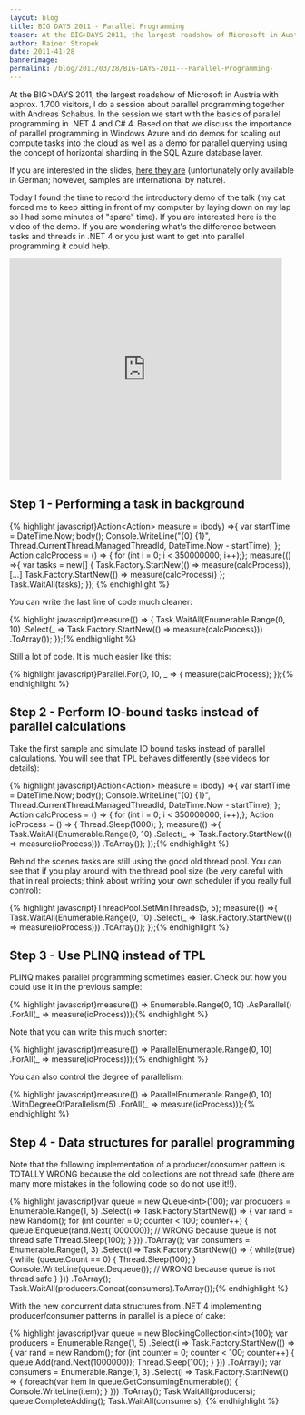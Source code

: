```yaml
---
layout: blog
title: BIG DAYS 2011 - Parallel Programming 
teaser: At the BIG>DAYS 2011, the largest roadshow of Microsoft in Austria with approx. 1,700 visitors, I do a session about parallel programming together with Andreas Schabus. In the session we start with the basics of parallel programming in .NET 4 and C# 4. Based on that we discuss the importance of parallel programming in Windows Azure and do demos for scaling out compute tasks into the cloud as well as a demo for parallel querying using the concept of horizontal sharding in the SQL Azure database layer.
author: Rainer Stropek
date: 2011-41-28
bannerimage: 
permalink: /blog/2011/03/28/BIG-DAYS-2011---Parallel-Programming-
---
```


<p xmlns="http://www.w3.org/1999/xhtml">At the BIG&gt;DAYS 2011, the largest roadshow of Microsoft in Austria with approx. 1,700 visitors, I do a session about parallel programming together with Andreas Schabus. In the session we start with the basics of parallel programming in .NET 4 and C# 4. Based on that we discuss the importance of parallel programming in Windows Azure and do demos for scaling out compute tasks into the cloud as well as a demo for parallel querying using the concept of horizontal sharding in the SQL Azure database layer.</p><p xmlns="http://www.w3.org/1999/xhtml">If you are interested in the slides, <a href="{{site.baseurl}}/content/images/blog/2011/03/BigDays 2011_Parallel Data Processing On Premise und in der Cloud FINAL.pdf" target="_blank">here they are</a> (unfortunately only available in German; however, samples are international by nature).</p><p xmlns="http://www.w3.org/1999/xhtml">Today I found the time to record the introductory demo of the talk (my cat forced me to keep sitting in front of my computer by laying down on my lap so I had some minutes of "spare" time). If you are interested here is the video of the demo. If you are wondering what's the difference between tasks and threads in .NET 4 or you just want to get into parallel programming it could help.</p><iframe width="480" height="390" title="YouTube video player" src="https://www.youtube.com/embed/r1FbKiHYHcw" frameborder="0" xmlns="http://www.w3.org/1999/xhtml"></iframe><h2 xmlns="http://www.w3.org/1999/xhtml">Step 1 - Performing a task in background</h2>{% highlight javascript}Action&lt;Action&gt; measure = (body) =&gt;{ &#xA;  var startTime = DateTime.Now; &#xA;  body(); &#xA;  Console.WriteLine(&quot;{0} {1}&quot;, Thread.CurrentThread.ManagedThreadId, DateTime.Now - startTime); &#xA;}; &#xA;&#xA;Action calcProcess = () =&gt; { for (int i = 0; i &lt; 350000000; i++);}; &#xA;&#xA;measure(() =&gt;{ &#xA;  var tasks = new[] { &#xA;    Task.Factory.StartNew(() =&gt; measure(calcProcess)), &#xA;    […] &#xA;    Task.Factory.StartNew(() =&gt; measure(calcProcess)) &#xA;  }; &#xA;&#xA;  Task.WaitAll(tasks); &#xA;}); {% endhighlight %}<p xmlns="http://www.w3.org/1999/xhtml">You can write the last line of code much cleaner:</p>{% highlight javascript}measure(() =&gt; { &#xA;  Task.WaitAll(Enumerable.Range(0, 10) &#xA;  .Select(_ =&gt; Task.Factory.StartNew(() =&gt; measure(calcProcess))) &#xA;  .ToArray()); &#xA;});{% endhighlight %}<p xmlns="http://www.w3.org/1999/xhtml">Still a lot of code. It is much easier like this:</p>{% highlight javascript}Parallel.For(0, 10, _ =&gt; { measure(calcProcess); });{% endhighlight %}<h2 xmlns="http://www.w3.org/1999/xhtml">Step 2 - Perform IO-bound tasks instead of parallel calculations</h2><p xmlns="http://www.w3.org/1999/xhtml">Take the first sample and simulate IO bound tasks instead of parallel calculations. You will see that TPL behaves differently (see videos for details):</p>{% highlight javascript}Action&lt;Action&gt; measure = (body) =&gt;{ &#xA;  var startTime = DateTime.Now; &#xA;  body(); &#xA;  Console.WriteLine(&quot;{0} {1}&quot;, Thread.CurrentThread.ManagedThreadId, &#xA;  DateTime.Now - startTime); &#xA;}; &#xA;&#xA;Action calcProcess = () =&gt; { for (int i = 0; i &lt; 350000000; i++);}; &#xA;Action ioProcess = () =&gt; { Thread.Sleep(1000); }; &#xA;&#xA;measure(() =&gt;{ &#xA;  Task.WaitAll(Enumerable.Range(0, 10) &#xA;  .Select(_ =&gt; Task.Factory.StartNew(() =&gt; measure(ioProcess))) &#xA;  .ToArray()); &#xA;});{% endhighlight %}<p xmlns="http://www.w3.org/1999/xhtml">Behind the scenes tasks are still using the good old thread pool. You can see that if you play around with the thread pool size (be very careful with that in real projects; think about writing your own scheduler if you really full control):</p>{% highlight javascript}ThreadPool.SetMinThreads(5, 5); &#xA;measure(() =&gt;{ &#xA;  Task.WaitAll(Enumerable.Range(0, 10) &#xA;  .Select(_ =&gt; Task.Factory.StartNew(() =&gt; measure(ioProcess))) &#xA;  .ToArray()); &#xA;});{% endhighlight %}<h2 xmlns="http://www.w3.org/1999/xhtml">Step 3 - Use PLINQ instead of TPL</h2><p xmlns="http://www.w3.org/1999/xhtml">PLINQ makes parallel programming sometimes easier. Check out how you could use it in the previous sample:</p>{% highlight javascript}measure(() =&gt; Enumerable.Range(0, 10)&#xA;  .AsParallel() &#xA;  .ForAll(_ =&gt; measure(ioProcess)));{% endhighlight %}<p xmlns="http://www.w3.org/1999/xhtml">Note that you can write this much shorter:</p>{% highlight javascript}measure(() =&gt; ParallelEnumerable.Range(0, 10) &#xA;  .ForAll(_ =&gt; measure(ioProcess)));{% endhighlight %}<p xmlns="http://www.w3.org/1999/xhtml">You can also control the degree of parallelism:</p>{% highlight javascript}measure(() =&gt; ParallelEnumerable.Range(0, 10) &#xA;  .WithDegreeOfParallelism(5) &#xA;  .ForAll(_ =&gt; measure(ioProcess)));{% endhighlight %}<h2 xmlns="http://www.w3.org/1999/xhtml">Step 4 - Data structures for parallel programming</h2><p xmlns="http://www.w3.org/1999/xhtml">Note that the following implementation of a producer/consumer pattern is TOTALLY WRONG because the old collections are not thread safe (there are many more mistakes in the following code so do not use it!!).</p>{% highlight javascript}var queue = new Queue&lt;int&gt;(100); &#xA;&#xA;var producers = Enumerable.Range(1, 5) &#xA;  .Select(i =&gt; Task.Factory.StartNew(() =&gt; &#xA;  { &#xA;    var rand = new Random(); &#xA;    for (int counter = 0; counter &lt; 100; counter++) &#xA;    { &#xA;      queue.Enqueue(rand.Next(1000000)); // WRONG because queue is not thread safe&#xA;      Thread.Sleep(100); &#xA;    } &#xA;  })) &#xA;  .ToArray(); &#xA;&#xA;var consumers = Enumerable.Range(1, 3) &#xA;  .Select(i =&gt; Task.Factory.StartNew(() =&gt; &#xA;  { &#xA;    while(true) &#xA;    { &#xA;      while (queue.Count == 0) &#xA;      { &#xA;        Thread.Sleep(100); &#xA;      } &#xA;      Console.WriteLine(queue.Dequeue()); // WRONG because queue is not thread safe&#xA;    } &#xA;  })) &#xA;  .ToArray(); &#xA;&#xA;Task.WaitAll(producers.Concat(consumers).ToArray());{% endhighlight %}<p xmlns="http://www.w3.org/1999/xhtml">With the new concurrent data structures from .NET 4 implementing producer/consumer patterns in parallel is a piece of cake:</p>{% highlight javascript}var queue = new BlockingCollection&lt;int&gt;(100); &#xA;&#xA;var producers = Enumerable.Range(1, 5) &#xA;  .Select(i =&gt; Task.Factory.StartNew(() =&gt; &#xA;  { &#xA;    var rand = new Random(); &#xA;    for (int counter = 0; counter &lt; 100; counter++) &#xA;    { &#xA;      queue.Add(rand.Next(1000000)); &#xA;      Thread.Sleep(100); &#xA;    } &#xA;  })) &#xA;  .ToArray(); &#xA;&#xA;var consumers = Enumerable.Range(1, 3) &#xA;  .Select(i =&gt; Task.Factory.StartNew(() =&gt; &#xA;  {  &#xA;    foreach(var item in queue.GetConsumingEnumerable()) &#xA;    { &#xA;      Console.WriteLine(item); &#xA;    } &#xA;  })) &#xA;  .ToArray(); &#xA;&#xA;Task.WaitAll(producers); &#xA;queue.CompleteAdding(); &#xA;Task.WaitAll(consumers); {% endhighlight %}